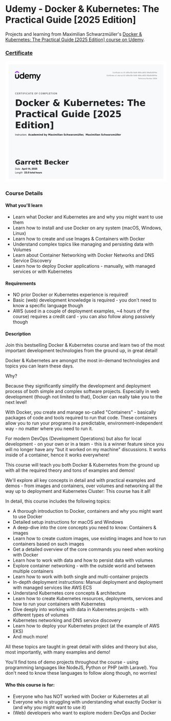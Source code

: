 # Udemy - Docker & Kubernetes: The Practical Guide [2025 Edition]

Projects and learning from Maximilian Schwarzmüller's [Docker & Kubernetes: The Practical Guide [2025 Edition] course on Udemy](https://www.udemy.com/course/docker-kubernetes-the-practical-guide).

### [Certificate]()

!["Certificate"](./Certificate.jpg)

### Course Details

#### What you'll learn
- Learn what Docker and Kubernetes are and why you might want to use them
- Learn how to install and use Docker on any system (macOS, Windows, Linux)
- Learn how to create and use Images & Containers with Docker
- Understand complex topics like managing and persisting data with Volumes
- Learn about Container Networking with Docker Networks and DNS Service Discovery
- Learn how to deploy Docker applications - manually, with managed services or with Kubernetes

#### Requirements
- NO prior Docker or Kubernetes experience is required!
- Basic (web) development knowledge is required - you don't need to know a specific language though
- AWS (used in a couple of deployment examples, ~4 hours of the course) requires a credit card - you can also follow along passively though

#### Description
Join this bestselling Docker & Kubernetes course and learn two of the most important development technologies from the ground up, in great detail!

Docker & Kubernetes are amongst the most in-demand technologies and topics you can learn these days.

Why?

Because they significantly simplify the development and deployment process of both simple and complex software projects. Especially in web development (though not limited to that), Docker can really take you to the next level!

With Docker, you create and manage so-called "Containers" - basically packages of code and tools required to run that code. These containers allow you to run your programs in a predictable, environment-independent way - no matter where you need to run it.

For modern DevOps (Development Operations) but also for local development - on your own or in a team - this is a winner feature since you will no longer have any "but it worked on my machine" discussions. It works inside of a container, hence it works everywhere!

This course will teach you both Docker & Kubernetes from the ground up with all the required theory and tons of examples and demos!

We'll explore all key concepts in detail and with practical examples and demos - from images and containers, over volumes and networking all the way up to deployment and Kubernetes Cluster: This course has it all!

In detail, this course includes the following topics:
- A thorough introduction to Docker, containers and why you might want to use Docker
- Detailed setup instructions for macOS and Windows
- A deep-dive into the core concepts you need to know: Containers & images
- Learn how to create custom images, use existing images and how to run containers based on such images
- Get a detailed overview of the core commands you need when working with Docker
- Learn how to work with data and how to persist data with volumes
- Explore container networking - with the outside world and between multiple containers
- Learn how to work with both single and multi-container projects
- In-depth deployment instructions: Manual deployment and deployment with managed services like AWS ECS
- Understand Kubernetes core concepts & architecture
- Learn how to create Kubernetes resources, deployments, services and how to run your containers with Kubernetes
- Dive deeply into working with data in Kubernetes projects - with different types of volumes
- Kubernetes networking and DNS service discovery
- Learn how to deploy your Kubernetes project (at the example of AWS EKS)
- And much more!

All these topics are taught in great detail with slides and theory but also, most importantly, with many examples and demo!

You'll find tons of demo projects throughout the course - using programming languages like NodeJS, Python or PHP (with Laravel). You don't need to know these languages to follow along though, no worries!

#### Who this course is for:
- Everyone who has NOT worked with Docker or Kubernetes at all
- Everyone who is struggling with understanding what exactly Docker is (and why you might want to use it)
- (Web) developers who want to explore modern DevOps and Docker